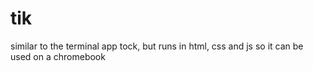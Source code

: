 # tik
similar to the terminal app tock, but runs in html, css and js so it can be used on a chromebook
